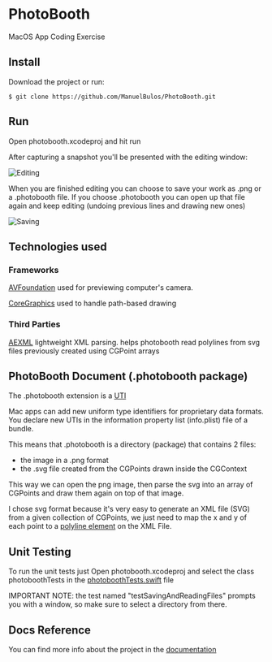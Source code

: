 # PhotoBooth
MacOS App Coding Exercise

## Install
Download the project or run:
```console
$ git clone https://github.com/ManuelBulos/PhotoBooth.git
```

## Run
Open photobooth.xcodeproj and hit run


After capturing a snapshot you'll be presented with the editing window:

![Editing](/photobooth/Res/editing.png?raw=true)

When you are finished editing you can choose to save your work as .png or a .photobooth file.
If you choose .photobooth you can open up that file again and keep editing (undoing previous lines and drawing new ones)

![Saving](/photobooth/Res/saving.png?raw=true)

## Technologies used
### Frameworks
[AVFoundation](https://developer.apple.com/av-foundation/) used for previewing computer's camera.

[CoreGraphics](https://developer.apple.com/documentation/coregraphics/) used to handle path-based drawing

### Third Parties
[AEXML](https://github.com/tadija/AEXML) lightweight XML parsing.
helps photobooth read polylines from svg files previously created using CGPoint arrays

## PhotoBooth Document (.photobooth package)
The .photobooth extension is a [UTI](https://developer.apple.com/library/archive/documentation/FileManagement/Conceptual/understanding_utis/understand_utis_declare/understand_utis_declare.html)

Mac apps can add new uniform type identifiers for proprietary data formats. You declare new UTIs in the information property list (info.plist) file of a bundle.

This means that .photobooth is a directory (package) that contains 2 files: 
- the image in a .png format
- the .svg file created from the CGPoints drawn inside the CGContext

This way we can open the png image, then parse the svg into an array of CGPoints and draw them again on top of that image.

I chose svg format because it's very easy to generate an XML file (SVG) from a given collection of CGPoints, we just need to map the x and y of each point to a [polyline element](https://www.w3schools.com/graphics/svg_polyline.asp) on the XML File.

## Unit Testing
To run the unit tests just Open photobooth.xcodeproj and select the class photoboothTests in the [photoboothTests.swift](/photoboothTests/photoboothTests.swift) file

IMPORTANT NOTE: the test named "testSavingAndReadingFiles" prompts you with a window, so make sure to select a directory from there.

## Docs Reference
You can find more info about the project in the [documentation](/Documentation/Reference/README.md)
